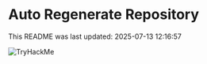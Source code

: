# Auto Regenerate Repository

This README was last updated: 2025-07-13 12:16:57

 ![TryHackMe](https://tryhackme.com/badge/533634)